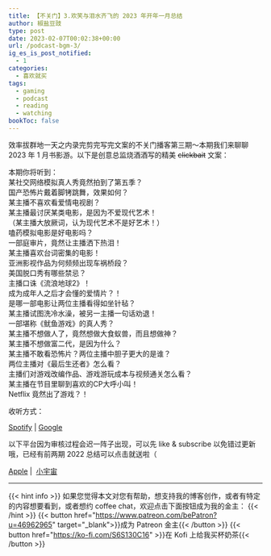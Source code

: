 ```yaml
---
title: 【不关门】3.欢笑与泪水齐飞的 2023 年开年一月总结
author: 椒盐豆豉
type: post
date: 2023-02-07T00:02:38+00:00
url: /podcast-bgm-3/
ig_es_is_post_notified:
  - 1
categories:
  - 喜欢就买
tags:
  - gaming
  - podcast
  - reading
  - watching
bookToc: false
---
```


效率拔群地一天之内录完剪完写完文案的不关门播客第三期～本期我们来聊聊 2023 年 1 月书影游。以下是创意总监烧酒酒写的精美 <s>clickbait</s> 文案：

本期你将听到：  
某社交网络模拟真人秀竟然拍到了第五季？  
国产恐怖片戴着脚铐跳舞，效果如何？  
某主播不喜欢看爱情电视剧？  
某主播最讨厌某类电影，是因为不爱现代艺术！  
（某主播大放厥词，认为现代艺术不是好艺术！）  
嗑药模拟电影是好电影吗？  
一部庭审片，竟然让主播洒下热泪！  
某主播喜欢台词密集的电影！  
亚洲影视作品为何频频出现车祸桥段？  
美国脱口秀有哪些禁忌？  
主播口诛《流浪地球2》！  
成为成年人之后才会懂的爱情片？！  
是哪一部电影让两位主播看得如坐针毡？  
某主播试图洗冷水澡，被另一主播一句话劝退！  
一部堪称《鱿鱼游戏》的真人秀？  
某主播不想做人了，竟然想做大食蚁兽，而且想做神？  
某主播不想做富二代，是因为什么？  
某主播不敢看恐怖片？两位主播中胆子更大的是谁？  
两位主播对《最后生还者》怎么看？  
主播们对游戏改编作品、游戏游玩成本与视频通关怎么看？  
某主播在节目里聊到喜欢的CP大呼小叫！  
Netflix 竟然出了游戏？！

收听方式：

[Spotify][1] | [Google][1]

以下平台因为审核过程会迟一阵子出现，可以先 like & subscribe 以免错过更新哦，已经有前两期 2022 总结可以点击就送啦（

[Apple][2] |  [小宇宙][3]

 [1]: https://podcasts.google.com/feed/aHR0cHM6Ly9hbmNob3IuZm0vcy9kOTM0M2IzNC9wb2RjYXN0L3Jzcw
 [2]: https://podcasts.apple.com/us/podcast/%E4%B8%8D%E5%85%B3%E9%97%A8/id1666397078
 [3]: https://www.xiaoyuzhoufm.com/podcast/63c875fc531dadd2b15641fd

---
{{< hint info >}}
如果您觉得本文对您有帮助，想支持我的博客创作，或者有特定的内容想要看到，或者想约 coffee chat，欢迎点击下面按钮成为我的金主：
{{< /hint >}}
{{< button href="https://www.patreon.com/bePatron?u=46962965" target="_blank">}}成为 Patreon 金主{{< /button >}}
{{< button href="https://ko-fi.com/S6S130C16" >}}在 Kofi 上给我买杯奶茶{{< /button >}}